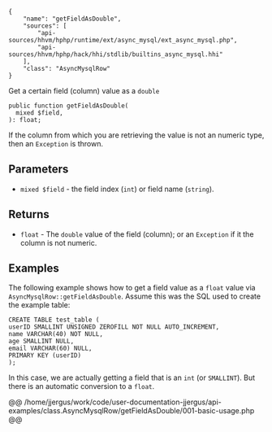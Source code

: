 ``` yamlmeta
{
    "name": "getFieldAsDouble",
    "sources": [
        "api-sources/hhvm/hphp/runtime/ext/async_mysql/ext_async_mysql.php",
        "api-sources/hhvm/hphp/hack/hhi/stdlib/builtins_async_mysql.hhi"
    ],
    "class": "AsyncMysqlRow"
}
```




Get a certain field (column) value as a ` double `




``` Hack
public function getFieldAsDouble(
  mixed $field,
): float;
```




If the column from which you are retrieving the value is not an numeric
type, then an ` Exception ` is thrown.




## Parameters




+ ` mixed $field ` - the field index (`` int ``) or field name (``` string ```).




## Returns




* ` float ` - The `` double `` value of the field (column); or an ``` Exception ``` if it
  the column is not numeric.




## Examples




The following example shows how to get a field value as a ` float ` value via `` AsyncMysqlRow::getFieldAsDouble ``. Assume this was the SQL used to create the example table:




```
CREATE TABLE test_table (
userID SMALLINT UNSIGNED ZEROFILL NOT NULL AUTO_INCREMENT,
name VARCHAR(40) NOT NULL,
age SMALLINT NULL,
email VARCHAR(60) NULL,
PRIMARY KEY (userID)
);
```




In this case, we are actually getting a field that is an ` int ` (or `` SMALLINT ``). But there is an automatic conversion to a ``` float ```.







@@ /home/jjergus/work/code/user-documentation-jjergus/api-examples/class.AsyncMysqlRow/getFieldAsDouble/001-basic-usage.php @@
<!-- HHAPIDOC -->
